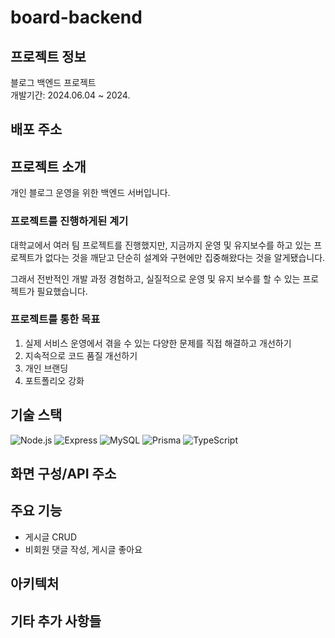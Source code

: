 # board-backend

## 프로젝트 정보

블로그 백엔드 프로젝트 <br>
개발기간: 2024.06.04 ~ 2024.

## 배포 주소

## 프로젝트 소개

개인 블로그 운영을 위한 백엔드 서버입니다.

### 프로젝트를 진행하게된 계기

대학교에서 여러 팀 프로젝트를 진행했지만, 지금까지 운영 및 유지보수를 하고 있는 프로젝트가 없다는 것을 깨닫고 단순히 설계와 구현에만 집중해왔다는 것을 알게됐습니다. 

그래서 전반적인 개발 과정 경험하고, 실질적으로 운영 및 유지 보수를 할 수 있는 프로젝트가 필요했습니다. 

### 프로젝트를 통한 목표

1. 실제 서비스 운영에서 겪을 수 있는 다양한 문제를 직접 해결하고 개선하기
2. 지속적으로 코드 품질 개선하기
3. 개인 브랜딩
4. 포트폴리오 강화

## 기술 스택

![Node.js](https://img.shields.io/badge/Node.js-339933?style=for-the-badge&logo=nodedotjs&logoColor=white)
![Express](https://img.shields.io/badge/Express-000000?style=for-the-badge&logo=express&logoColor=white)
![MySQL](https://img.shields.io/badge/MySQL-4479A1?style=for-the-badge&logo=mysql&logoColor=white)
![Prisma](https://img.shields.io/badge/Prisma-2D3748?style=for-the-badge&logo=prisma&logoColor=white)
![TypeScript](https://img.shields.io/badge/TypeScript-007ACC?style=for-the-badge&logo=typescript&logoColor=white)

## 화면 구성/API 주소

## 주요 기능

- 게시글 CRUD 
- 비회원 댓글 작성, 게시글 좋아요

## 아키텍처

## 기타 추가 사항들


